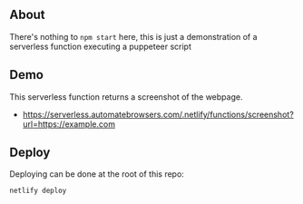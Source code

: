 
## About

There's nothing to `npm start` here, this is just a demonstration of a serverless function executing a puppeteer script

## Demo

This serverless function returns a screenshot of the webpage.

- https://serverless.automatebrowsers.com/.netlify/functions/screenshot?url=https://example.com

## Deploy

Deploying can be done at the root of this repo:

```
netlify deploy
```